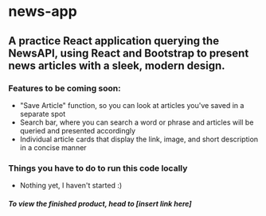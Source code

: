 # news-app

## A practice React application querying the NewsAPI, using React and Bootstrap to present news articles with a sleek, modern design. 

### Features to be coming soon:
- "Save Article" function, so you can look at articles you've saved in a separate spot
- Search bar, where you can search a word or phrase and articles will be queried and presented accordingly
- Individual article cards that display the link, image, and short description in a concise manner

### Things you have to do to run this code locally
- Nothing yet, I haven't started :)

##### To view the finished product, head to [insert link here]
